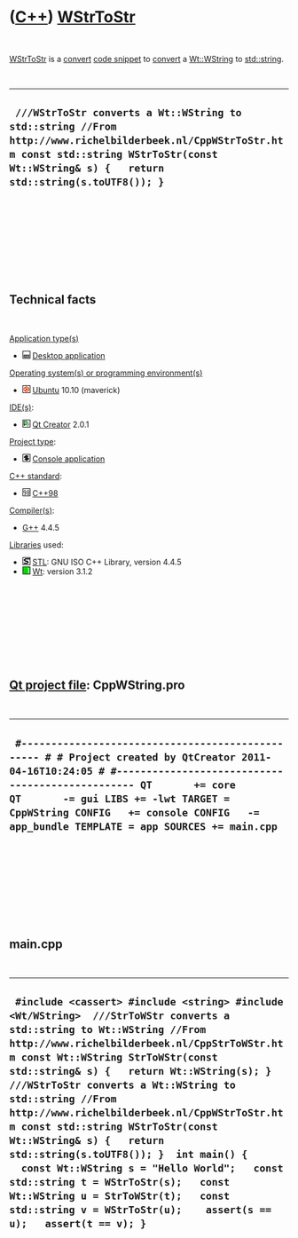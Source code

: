 
 

 

 

 

 

([C++](Cpp.md)) [WStrToStr](CppWStrToStr.md)
==============================================

 

[WStrToStr](CppWStrToStr.md) is a [convert](CppConvert.md) [code
snippet](CppCodeSnippets.md) to [convert](CppConvert.md) a
[Wt::WString](CppWString.md) to [std::string](CppString.md).

 

  ------------------------------------------------------------------------------------------------------------------------------------------------------------------------------------------------------
  ` ///WStrToStr converts a Wt::WString to std::string //From http://www.richelbilderbeek.nl/CppWStrToStr.htm const std::string WStrToStr(const Wt::WString& s) {   return std::string(s.toUTF8()); }`
  ------------------------------------------------------------------------------------------------------------------------------------------------------------------------------------------------------

 

 

 

 

 

Technical facts
---------------

 

[Application type(s)](CppApplication.md)

-   ![Desktop](PicDesktop.png) [Desktop
    application](CppDesktopApplication.md)

[Operating system(s) or programming environment(s)](CppOs.md)

-   ![Ubuntu](PicUbuntu.png) [Ubuntu](CppUbuntu.md) 10.10 (maverick)

[IDE(s)](CppIde.md):

-   ![Qt Creator](PicQtCreator.png) [Qt Creator](CppQtCreator.md) 2.0.1

[Project type](CppQtProjectType.md):

-   ![console](PicConsole.png) [Console
    application](CppConsoleApplication.md)

[C++ standard](CppStandard.md):

-   ![C++98](PicCpp98.png) [C++98](Cpp98.md)

[Compiler(s)](CppCompiler.md):

-   [G++](CppGpp.md) 4.4.5

[Libraries](CppLibrary.md) used:

-   ![STL](PicStl.png) [STL](CppStl.md): GNU ISO C++ Library, version
    4.4.5
-   ![Wt](PicWt.png) [Wt](CppWt.md): version 3.1.2

 

 

 

 

 

[Qt project file](CppQtProjectFile.md): CppWString.pro
-------------------------------------------------------

 

  -----------------------------------------------------------------------------------------------------------------------------------------------------------------------------------------------------------------------------------------------------------------------------------------------------------------
  ` #------------------------------------------------- # # Project created by QtCreator 2011-04-16T10:24:05 # #------------------------------------------------- QT       += core QT       -= gui LIBS += -lwt TARGET = CppWString CONFIG   += console CONFIG   -= app_bundle TEMPLATE = app SOURCES += main.cpp`
  -----------------------------------------------------------------------------------------------------------------------------------------------------------------------------------------------------------------------------------------------------------------------------------------------------------------

 

 

 

 

 

main.cpp
--------

 

  --------------------------------------------------------------------------------------------------------------------------------------------------------------------------------------------------------------------------------------------------------------------------------------------------------------------------------------------------------------------------------------------------------------------------------------------------------------------------------------------------------------------------------------------------------------------------------------------------------------------------------------------------------------------------
  ` #include <cassert> #include <string> #include <Wt/WString>  ///StrToWStr converts a std::string to Wt::WString //From http://www.richelbilderbeek.nl/CppStrToWStr.htm const Wt::WString StrToWStr(const std::string& s) {   return Wt::WString(s); }  ///WStrToStr converts a Wt::WString to std::string //From http://www.richelbilderbeek.nl/CppWStrToStr.htm const std::string WStrToStr(const Wt::WString& s) {   return std::string(s.toUTF8()); }  int main() {   const Wt::WString s = "Hello World";   const std::string t = WStrToStr(s);   const Wt::WString u = StrToWStr(t);   const std::string v = WStrToStr(u);    assert(s == u);   assert(t == v); }`
  --------------------------------------------------------------------------------------------------------------------------------------------------------------------------------------------------------------------------------------------------------------------------------------------------------------------------------------------------------------------------------------------------------------------------------------------------------------------------------------------------------------------------------------------------------------------------------------------------------------------------------------------------------------------------

 

 

 

 

 

 

